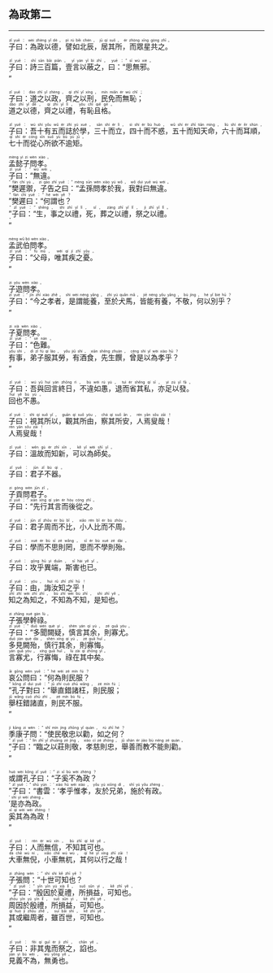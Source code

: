 ## 為政第二
---
<div>

<p>
<ruby><rb> 子曰：為政以德，譬如北辰，居其所，而眾星共之。 </rb> <rt>zǐ  yuē ： wèi  zhèng  yǐ  dé ， pì  rú  běi  chén ， jū  qí  suǒ ， ér  zhòng  xīng  gòng  zhī 。</rt></ruby><BR></P>

<p>
<ruby><rb> 子曰：詩三百篇，壹言以蔽之，曰：“思無邪。 </rb> <rt>zǐ  yuē ： shī  sān  bǎi  piān ， yī  yán  yǐ  bì  zhī ， yuē ：“ sī  wú  xié 。</rt></ruby><BR>
<ruby><rb> ” </rb> <rt>”</rt></ruby><BR></P>

<p>
<ruby><rb> 子曰：道之以政，齊之以刑，民免而無恥； </rb> <rt>zǐ  yuē ： dào  zhī  yǐ  zhèng ， qí  zhī  yǐ  xíng ， mín  miǎn  ér  wú  chǐ ；</rt></ruby><BR>
<ruby><rb> 道之以德，齊之以禮，有恥且格。 </rb> <rt>dào  zhī  yǐ  dé ， qí  zhī  yǐ  lǐ ， yǒu  chǐ  qiě  gé 。</rt></ruby><BR></P>

<p>
<ruby><rb> 子曰：吾十有五而誌於學，三十而立，四十而不惑，五十而知天命，六十而耳順，七十而從心所欲不逾矩。 </rb> <rt>zǐ  yuē ： wú  shí  yǒu  wǔ  ér  zhì  yú  xué ， sān  shí  ér  lì ， sì  shí  ér  bù  huò ， wǔ  shí  ér  zhī  tiān  mìng ， liù  shí  ér  ěr  shùn ， qī  shí  ér  cóng  xīn  suǒ  yù  bù  yú  jǔ 。</rt></ruby><BR></P>

<p>
<ruby><rb> 孟懿子問孝。 </rb> <rt>mèng  yì  zi  wèn  xiào 。</rt></ruby><BR>
<ruby><rb> 子曰：“無違。 </rb> <rt>zǐ  yuē ：“ wú  wéi 。</rt></ruby><BR>
<ruby><rb> ”樊遲禦，子告之曰：“孟孫問孝於我，我對曰無違。 </rb> <rt>” fán  chí  yù ， zi  gào  zhī  yuē ：“ mèng  sūn  wèn  xiào  yú  wǒ ， wǒ  duì  yuē  wú  wéi 。</rt></ruby><BR>
<ruby><rb> ”樊遲曰：“何謂也？ </rb> <rt>” fán  chí  yuē ：“ hé  wèi  yě ？</rt></ruby><BR>
<ruby><rb> ”子曰：“生，事之以禮，死，葬之以禮，祭之以禮。 </rb> <rt>” zǐ  yuē ：“ shēng ， shì  zhī  yǐ  lǐ ， sǐ ， zàng  zhī  yǐ  lǐ ， jì  zhī  yǐ  lǐ 。</rt></ruby><BR>
<ruby><rb> ” </rb> <rt>”</rt></ruby><BR></P>

<p>
<ruby><rb> 孟武伯問孝。 </rb> <rt>mèng  wǔ  bó  wèn  xiào 。</rt></ruby><BR>
<ruby><rb> 子曰：“父母，唯其疾之憂。 </rb> <rt>zǐ  yuē ：“ fù  mǔ ， wéi  qí  jí  zhī  yōu 。</rt></ruby><BR>
<ruby><rb> ” </rb> <rt>”</rt></ruby><BR></P>

<p>
<ruby><rb> 子遊問孝。 </rb> <rt>zi  yóu  wèn  xiào 。</rt></ruby><BR>
<ruby><rb> 子曰：“今之孝者，是謂能養，至於犬馬，皆能有養，不敬，何以別乎？ </rb> <rt>zǐ  yuē ：“ jīn  zhī  xiào  zhě ， shì  wèi  néng  yǎng ， zhì  yú  quǎn  mǎ ， jiē  néng  yǒu  yǎng ， bù  jìng ， hé  yǐ  bié  hū ？</rt></ruby><BR>
<ruby><rb> ” </rb> <rt>”</rt></ruby><BR></P>

<p>
<ruby><rb> 子夏問孝。 </rb> <rt>zi  xià  wèn  xiào 。</rt></ruby><BR>
<ruby><rb> 子曰：“色難。 </rb> <rt>zǐ  yuē ：“ sè  nán 。</rt></ruby><BR>
<ruby><rb> 有事，弟子服其勞，有酒食，先生饌，曾是以為孝乎？ </rb> <rt>yǒu  shì ， dì  zǐ  fú  qí  láo ， yǒu  jiǔ  shí ， xiān  shēng  zhuàn ， céng  shì  yǐ  wèi  xiào  hū ？</rt></ruby><BR>
<ruby><rb> ” </rb> <rt>”</rt></ruby><BR></P>

<p>
<ruby><rb> 子曰：吾與回言終日，不違如愚，退而省其私，亦足以發。 </rb> <rt>zǐ  yuē ： wú  yǔ  huí  yán  zhōng  rì ， bù  wéi  rú  yú ， tuì  ér  shěng  qí  sī ， yì  zú  yǐ  fā 。</rt></ruby><BR>
<ruby><rb> 回也不愚。 </rb> <rt>huí  yě  bù  yú 。</rt></ruby><BR></P>

<p>
<ruby><rb> 子曰：視其所以，觀其所由，察其所安，人焉叟哉！ </rb> <rt>zǐ  yuē ： shì  qí  suǒ  yǐ ， guān  qí  suǒ  yóu ， chá  qí  suǒ  ān ， rén  yān  sǒu  zāi ！</rt></ruby><BR>
<ruby><rb> 人焉叟哉！ </rb> <rt>rén  yān  sǒu  zāi ！</rt></ruby><BR></P>

<p>
<ruby><rb> 子曰：溫故而知新，可以為師矣。 </rb> <rt>zǐ  yuē ： wēn  gù  ér  zhī  xīn ， kě  yǐ  wèi  shī  yǐ 。</rt></ruby><BR></P>

<p>
<ruby><rb> 子曰：君子不器。 </rb> <rt>zǐ  yuē ： jūn  zǐ  bù  qì 。</rt></ruby><BR></P>

<p>
<ruby><rb> 子貢問君子。 </rb> <rt>zi  gòng  wèn  jūn  zǐ 。</rt></ruby><BR>
<ruby><rb> 子曰：“先行其言而後從之。 </rb> <rt>zǐ  yuē ：“ xiān  xíng  qí  yán  ér  hòu  cóng  zhī 。</rt></ruby><BR></P>

<p>
<ruby><rb> 子曰：君子周而不比，小人比而不周。 </rb> <rt>zǐ  yuē ： jūn  zǐ  zhōu  ér  bù  bǐ ， xiǎo  rén  bǐ  ér  bù  zhōu 。</rt></ruby><BR></P>

<p>
<ruby><rb> 子曰：學而不思則罔，思而不學則殆。 </rb> <rt>zǐ  yuē ： xué  ér  bù  sī  zé  wǎng ， sī  ér  bù  xué  zé  dài 。</rt></ruby><BR></P>

<p>
<ruby><rb> 子曰：攻乎異端，斯害也已。 </rb> <rt>zǐ  yuē ： gōng  hū  yì  duān ， sī  hài  yě  yǐ 。</rt></ruby><BR></P>

<p>
<ruby><rb> 子曰：由，誨汝知之乎！ </rb> <rt>zǐ  yuē ： yóu ， huì  rǔ  zhī  zhī  hū ！</rt></ruby><BR>
<ruby><rb> 知之為知之，不知為不知，是知也。 </rb> <rt>zhī  zhī  wèi  zhī  zhī ， bù  zhī  wèi  bù  zhī ， shì  zhī  yě 。</rt></ruby><BR></P>

<p>
<ruby><rb> 子張學幹祿。 </rb> <rt>zi  zhāng  xué  gàn  lù 。</rt></ruby><BR>
<ruby><rb> 子曰：“多聞闕疑，慎言其余，則寡尤。 </rb> <rt>zǐ  yuē ：“ duō  wén  què  yí ， shèn  yán  qí  yú ， zé  guǎ  yóu 。</rt></ruby><BR>
<ruby><rb> 多見闕殆，慎行其余，則寡悔。 </rb> <rt>duō  jiàn  què  dài ， shèn  xíng  qí  yú ， zé  guǎ  huǐ 。</rt></ruby><BR>
<ruby><rb> 言寡尤，行寡悔，祿在其中矣。 </rb> <rt>yán  guǎ  yóu ， xíng  guǎ  huǐ ， lù  zài  qí  zhōng  yǐ 。</rt></ruby><BR></P>

<p>
<ruby><rb> 哀公問曰：“何為則民服？ </rb> <rt>āi  gōng  wèn  yuē ：“ hé  wèi  zé  mín  fú ？</rt></ruby><BR>
<ruby><rb> ”孔子對曰：“舉直錯諸枉，則民服； </rb> <rt>” kǒng  zǐ  duì  yuē ：“ jǔ  zhí  cuò  zhū  wǎng ， zé  mín  fú ；</rt></ruby><BR>
<ruby><rb> 舉枉錯諸直，則民不服。 </rb> <rt>jǔ  wǎng  cuò  zhū  zhí ， zé  mín  bù  fú 。</rt></ruby><BR>
<ruby><rb> ” </rb> <rt>”</rt></ruby><BR></P>

<p>
<ruby><rb> 季康子問：“使民敬忠以勸，如之何？ </rb> <rt>jì  kāng  zi  wèn ：“ shǐ  mín  jìng  zhōng  yǐ  quàn ， rú  zhī  hé ？</rt></ruby><BR>
<ruby><rb> ”子曰：“臨之以莊則敬，孝慈則忠，舉善而教不能則勸。 </rb> <rt>” zǐ  yuē ：“ lín  zhī  yǐ  zhuāng  zé  jìng ， xiào  cí  zé  zhōng ， jǔ  shàn  ér  jiào  bù  néng  zé  quàn 。</rt></ruby><BR>
<ruby><rb> ” </rb> <rt>”</rt></ruby><BR></P>

<p>
<ruby><rb> 或謂孔子曰：“子奚不為政？ </rb> <rt>huò  wèi  kǒng  zǐ  yuē ：“ zi  xī  bù  wèi  zhèng ？</rt></ruby><BR>
<ruby><rb> ”子曰：“書雲：‘孝乎惟孝，友於兄弟，施於有政。 </rb> <rt>” zǐ  yuē ：“ shū  yún ：‘ xiào  hū  wéi  xiào ， yǒu  yú  xiōng  dì ， shī  yú  yǒu  zhèng 。</rt></ruby><BR>
<ruby><rb> ’是亦為政。 </rb> <rt>’ shì  yì  wèi  zhèng 。</rt></ruby><BR>
<ruby><rb> 奚其為為政！ </rb> <rt>xī  qí  wèi  wèi  zhèng ！</rt></ruby><BR>
<ruby><rb> ” </rb> <rt>”</rt></ruby><BR></P>

<p>
<ruby><rb> 子曰：人而無信，不知其可也。 </rb> <rt>zǐ  yuē ： rén  ér  wú  xìn ， bù  zhī  qí  kě  yě 。</rt></ruby><BR>
<ruby><rb> 大車無倪，小車無杌，其何以行之哉！ </rb> <rt>dà  chē  wú  ní ， xiǎo  chē  wú  wù ， qí  hé  yǐ  xíng  zhī  zāi ！</rt></ruby><BR></P>

<p>
<ruby><rb> 子張問：“十世可知也？ </rb> <rt>zi  zhāng  wèn ：“ shí  shì  kě  zhī  yě ？</rt></ruby><BR>
<ruby><rb> ”子曰：“殷因於夏禮，所損益，可知也。 </rb> <rt>” zǐ  yuē ：“ yīn  yīn  yú  xià  lǐ ， suǒ  sǔn  yì ， kě  zhī  yě 。</rt></ruby><BR>
<ruby><rb> 周因於殷禮，所損益，可知也。 </rb> <rt>zhōu  yīn  yú  yīn  lǐ ， suǒ  sǔn  yì ， kě  zhī  yě 。</rt></ruby><BR>
<ruby><rb> 其或繼周者，雖百世，可知也。 </rb> <rt>qí  huò  jì  zhōu  zhě ， suī  bǎi  shì ， kě  zhī  yě 。</rt></ruby><BR>
<ruby><rb> ” </rb> <rt>”</rt></ruby><BR></P>

<p>
<ruby><rb> 子曰：非其鬼而祭之，諂也。 </rb> <rt>zǐ  yuē ： fēi  qí  guǐ  ér  jì  zhī ， chǎn  yě 。</rt></ruby><BR>
<ruby><rb> 見義不為，無勇也。 </rb> <rt>jiàn  yì  bù  wèi ， wú  yǒng  yě 。</rt></ruby><BR></P>

</div>
